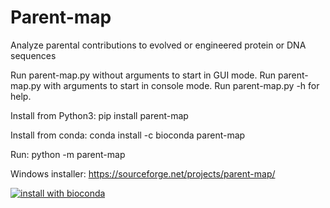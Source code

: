 # Parent-map

Analyze parental contributions to evolved or engineered protein or DNA sequences

Run parent-map.py without arguments to start in GUI mode.
Run parent-map.py with arguments to start in console mode.
Run parent-map.py -h for help.

Install from Python3: pip install parent-map

Install from conda: conda install -c bioconda parent-map

Run: python -m parent-map

Windows installer: https://sourceforge.net/projects/parent-map/

[![install with bioconda](https://img.shields.io/badge/install%20with-bioconda-brightgreen.svg?style=flat)](http://bioconda.github.io/recipes/parent-map/README.html)


